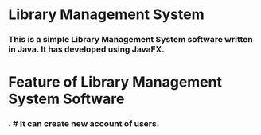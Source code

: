# Library Management System

### This is a simple Library Management System software written in Java. It has developed using JavaFX.

# Feature of Library Management System Software

### . # It can create new account of users.
